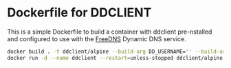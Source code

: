 # Dockerfile for DDCLIENT 

This is a simple Dockerfile to build a container with ddclient pre-nstalled and configured to use with the [FreeDNS](https://freedns.afraid.org) Dynamic DNS service.

```bash
docker build . -t ddclient/alpine --build-arg DD_USERNAME='' --build-arg DD_PASSWORD='' --build-arg DD_DOMAINNAMW=''
docker run -d --name ddclient --restart=unless-stopped ddclient/alpine
```
